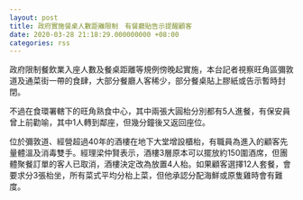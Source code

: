 ```yaml
---
layout: post
title: 政府實施餐桌人數距離限制　有餐廳貼告示提醒顧客
date: 2020-03-28 21:18:29.000000000 +08:00
categories: rss
---
```


政府限制餐飲業入座人數及餐桌距離等規例傍晚起實施，本台記者視察旺角區彌敦道及通菜街一帶的食肆，大部分餐廳人客稀少，部分餐桌貼上膠紙或告示暫時封閉。

不過在食環署轄下的旺角熟食中心，其中兩張大圓枱分別都有5人進餐，有保安員曾上前勸喻，其中1人轉到鄰座，但幾分鐘後又返回座位。

位於彌敦道、經營超過40年的酒樓在地下大堂增設櫃枱，有職員為進入的顧客先量體溫及消毒雙手。經理梁仲賢表示，酒樓3層原本可以擺放約150圍酒席，但團體聚餐訂單的客人已取消，酒樓決定改為放置4人枱。如果顧客選擇12人套餐，會要求分3張枱坐，所有菜式平均分枱上菜，但他承認分配海鮮或原隻雞時會有難度。

